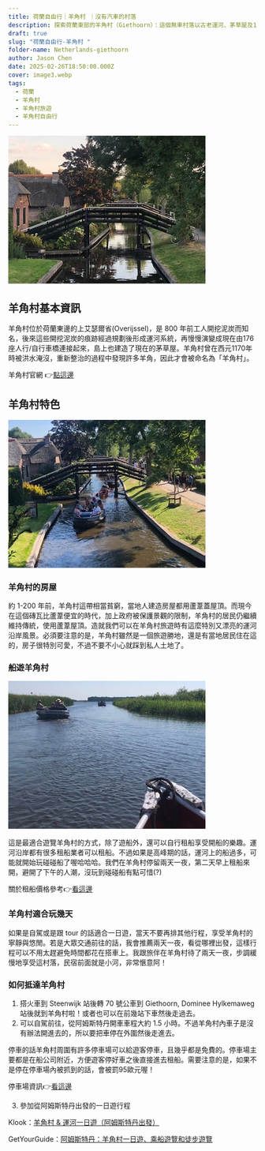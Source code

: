 ```yaml
---
title: 荷蘭自由行｜羊角村 ｜沒有汽車的村落
description: 探索荷蘭東部的羊角村（Giethoorn）：這個無車村落以古老運河、茅草屋及176座橋梁展現獨特魅力，是百萬遊客嚮往的悠閒度假勝地
draft: true
slug: "荷蘭自由行-羊角村 "
folder-name: Netherlands-giethoorn
author: Jason Chen
date: 2025-02-26T18:50:00.000Z
cover: image3.webp
tags:
  - 荷蘭
  - 羊角村
  - 羊角村旅遊
  - 羊角村自由行
---
```

![](image3.webp)

## 羊角村基本資訊

羊角村位於荷蘭東邊的上艾瑟爾省(Overijssel)，是 800 年前工人開挖泥炭而知名，後來這些開挖泥炭的痕跡經過規劃後形成運河系統，再慢慢演變成現在由176座人行/自行車橋連接起來，島上也建造了現在的茅草屋。羊角村曾在西元1170年時被洪水淹沒，重新整治的過程中發現許多羊角，因此才會被命名為「羊角村」。

羊角村官網 👉[點這邊](https://giethoornvillage.com/)

## 羊角村特色

![](image2.webp)

### [](https://giethoornvillage.com/)[](https://giethoornvillage.com/)**羊角村的房屋**

約 1-200 年前，羊角村這帶相當貧窮，當地人建造房屋都用蘆葦蓋屋頂。而現今在這個磚瓦比蘆葦便宜的時代，加上政府被保護景觀的限制，羊角村的居民仍繼續維持傳統，使用蘆葦屋頂。造就我們可以在羊角村旅遊時有這麼特別又漂亮的運河沿岸風景。必須要注意的是，羊角村雖然是一個旅遊勝地，還是有當地居民住在這的，房子很特別可愛，不過不要不小心就踩到私人土地了。

### **船遊羊角村**

![](image1.webp)

這是最適合遊覽羊角村的方式，除了遊船外，還可以自行租船享受開船的樂趣。運河沿岸都有很多租船業者可以租船。不過如果是高峰期的話，運河上的船過多，可能就開始玩碰碰船了喔哈哈哈。我們在羊角村停留兩天一夜，第二天早上租船來開，避開了下午的人潮，沒玩到碰碰船有點可惜(?)

關於租船價格參考👉[看這邊](https://giethoornvillage.com/rent-a-boat-in-giethoorn/)

### **羊角村適合玩幾天**

如果是自駕或是跟 tour 的話適合一日遊，當天不要再排其他行程，享受羊角村的寧靜與悠閒。若是大眾交通前往的話，我會推薦兩天一夜，看從哪裡出發，這樣行程可以不用太趕避免時間都花在搭車上。我跟旅伴在羊角村待了兩天一夜，步調緩慢地享受這村落，民宿前面就是小河，非常愜意阿！

### **如何抵達羊角村**

1. 搭火車到 Steenwijk 站後轉 70 號公車到 Giethoorn, Dominee Hylkemaweg 站後就到羊角村啦！或者也可以在前幾站下車然後走過去。
2. 可以自駕前往，從阿姆斯特丹開車車程大約 1.5 小時。不過羊角村內車子是沒有辦法開進去的，所以要把車停在外圍然後走進去。

停車的話羊角村周圍有許多停車場可以給遊客停車，且幾乎都是免費的。停車場主要都是在船公司附近，方便遊客停好車之後直接進去租船。需要注意的是，如果不是停在停車場內被抓到的話，會被罰95歐元喔！

停車場資訊👉[看這邊](https://giethoornvillage.com/giethoorn-parking/)

3. 參加從阿姆斯特丹出發的一日遊行程

Klook：[羊角村 & 運河一日遊（阿姆斯特丹出發）](https://klook.tp.st/KShvB7Eh)

GetYourGuide：[阿姆斯特丹：羊角村一日遊、乘船遊覽和徒步遊覽](https://getyourguide.tp.st/UxSGyIXI)[](https://giethoornvillage.com/rent-a-boat-in-giethoorn/)[](https://giethoornvillage.com/rent-a-boat-in-giethoorn/)[](https://giethoornvillage.com/)
